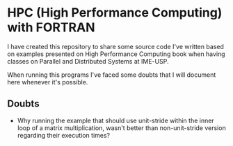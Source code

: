 # HPC (High Performance Computing) with FORTRAN

I have created this repository to share some source code I've written
based on examples presented on High Performance Computing book when having
classes on Parallel and Distributed Systems at IME-USP.

When running this programs I've faced some doubts that I will document here
whenever it's possible.

## Doubts

- Why running the example that should use unit-stride within the inner loop of a matrix multiplication, wasn't better than non-unit-stride version regarding their execution times?
